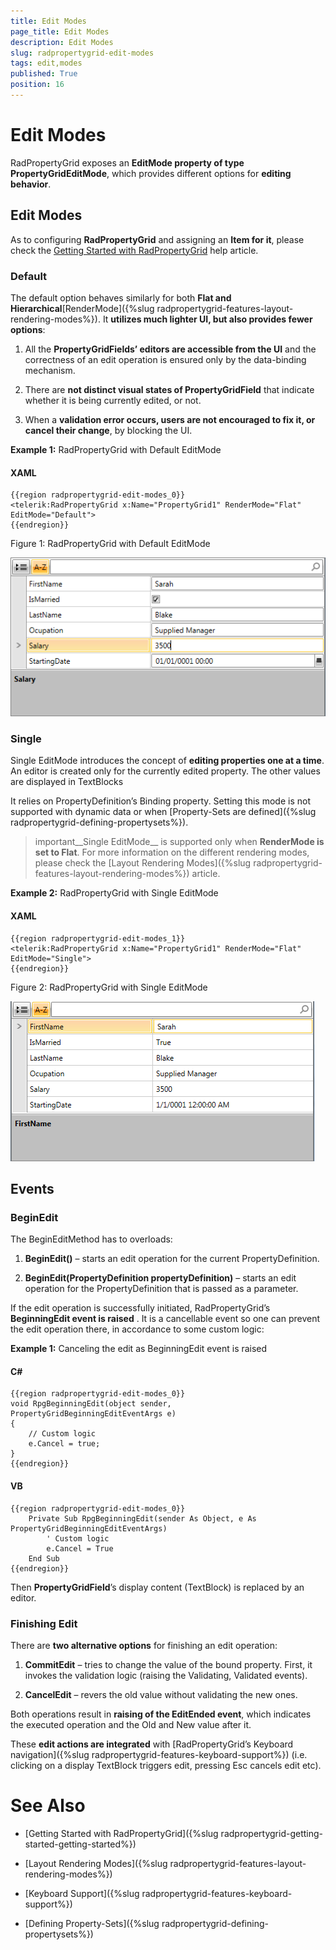 ```yaml
---
title: Edit Modes
page_title: Edit Modes
description: Edit Modes
slug: radpropertygrid-edit-modes
tags: edit,modes
published: True
position: 16
---
```


# Edit Modes



RadPropertyGrid exposes an __EditMode property of type PropertyGridEditMode__, which provides different options for __editing behavior__.

## Edit Modes

As to configuring __RadPropertyGrid__ and assigning an __Item for it__, please check the [Getting Started with RadPropertyGrid](07F77841-3BC1-4AEA-A46A-DECB93D1C724#Binding_RadPropertyGrid) help article.
        

### Default

The default option behaves similarly for both __Flat and Hierarchical__[RenderMode]({%slug radpropertygrid-features-layout-rendering-modes%}). It __utilizes much lighter UI, but also provides fewer options__:
                  

1. All the __PropertyGridFields’ editors are accessible from the UI__ and the correctness of an edit operation is ensured only by the data-binding mechanism.
                    

2. There are __not distinct visual states of PropertyGridField__ that indicate whether it is being currently edited, or not.
                    

3. When a __validation error occurs, users are not encouraged to fix it, or cancel their change__, by blocking the UI.
                    

__Example 1:__ RadPropertyGrid with Default EditMode
                

#### __XAML__

	{{region radpropertygrid-edit-modes_0}}
	<telerik:RadPropertyGrid x:Name="PropertyGrid1" RenderMode="Flat" EditMode="Default">
	{{endregion}}



Figure 1: RadPropertyGrid with Default EditMode

![Rad Property Grid Edit Modes Default](images/RadPropertyGrid_EditModes_Default.png)

### Single

Single EditMode introduces the concept of __editing properties one at a time__. An editor is created only for the currently edited property. The other values are displayed in TextBlocks
                  

It relies on PropertyDefinition’s Binding property. Setting this mode is not supported with dynamic data or when [Property-Sets are defined]({%slug radpropertygrid-defining-propertysets%}).
                

>important__Single EditMode__ is supported only when __RenderMode is set to Flat__. For more information on the different rendering modes, please check the [Layout Rendering Modes]({%slug radpropertygrid-features-layout-rendering-modes%}) article.
                  

__Example 2:__ RadPropertyGrid with Single EditMode
                

#### __XAML__

	{{region radpropertygrid-edit-modes_1}}
	<telerik:RadPropertyGrid x:Name="PropertyGrid1" RenderMode="Flat" EditMode="Single">
	{{endregion}}



Figure 2: RadPropertyGrid with Single EditMode

![Rad Property Grid Edit Modes Single](images/RadPropertyGrid_EditModes_Single.png)

## Events

### BeginEdit

The BeginEditMethod has to overloads:

1. __BeginEdit()__ – starts an edit operation for the current PropertyDefinition.
                

2. __BeginEdit(PropertyDefinition propertyDefinition)__ – starts an edit operation for the PropertyDefinition that is passed as a parameter.
                

If the edit operation is successfully initiated, RadPropertyGrid’s __BeginningEdit event is raised__ . It is a cancellable event so one can prevent the edit operation there, in accordance to some custom logic:
            

__Example 1:__ Canceling the edit as BeginningEdit event is raised
            

#### __C#__

	{{region radpropertygrid-edit-modes_0}}
	void RpgBeginningEdit(object sender, PropertyGridBeginningEditEventArgs e)
	{
	    // Custom logic
		e.Cancel = true;
	}
	{{endregion}}



#### __VB__

	{{region radpropertygrid-edit-modes_0}}
	    Private Sub RpgBeginningEdit(sender As Object, e As PropertyGridBeginningEditEventArgs)
	        ' Custom logic
	        e.Cancel = True
	    End Sub
	{{endregion}}



Then __PropertyGridField__’s display content (TextBlock) is replaced by an editor.
            

### Finishing Edit

There are __two alternative options__ for finishing an edit operation:
            

1. __CommitEdit__ – tries to change the value of the bound property. First, it invokes the validation logic (raising the Validating, Validated events).
                

2. __CancelEdit__ – revers the old value without validating the new ones.
                

Both operations result in __raising of the EditEnded event__, which indicates the executed operation and the Old and New value after it.
            

These __edit actions are integrated__ with [RadPropertyGrid’s Keyboard navigation]({%slug radpropertygrid-features-keyboard-support%}) (i.e. clicking on a display TextBlock triggers edit, pressing Esc cancels edit etc).
            

# See Also

 * [Getting Started with RadPropertyGrid]({%slug radpropertygrid-getting-started-getting-started%})

 * [Layout Rendering Modes]({%slug radpropertygrid-features-layout-rendering-modes%})

 * [Keyboard Support]({%slug radpropertygrid-features-keyboard-support%})

 * [Defining Property-Sets]({%slug radpropertygrid-defining-propertysets%})
